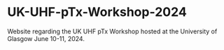 # UK-UHF-pTx-Workshop-2024
Website regarding the UK UHF pTx Workshop hosted at the University of Glasgow June 10-11, 2024. 
